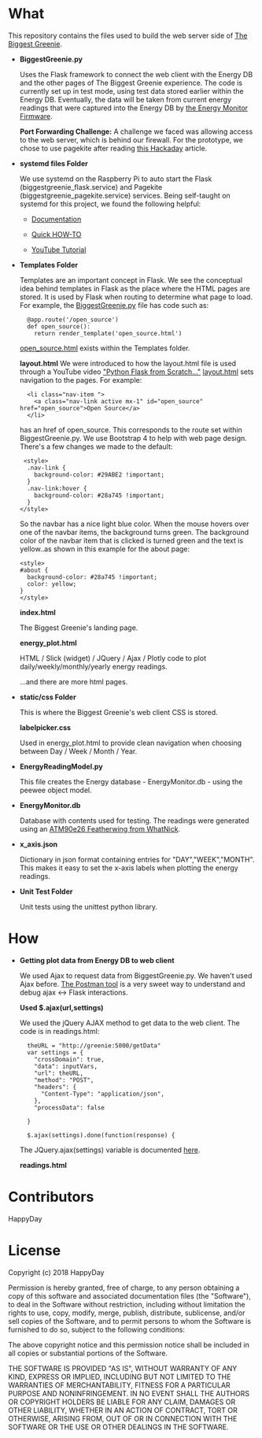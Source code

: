# What

This repository contains the files used to build the web server side of [The Biggest Greenie](https://happyday.pagekite.me).

- **BiggestGreenie.py**

  Uses the Flask framework to connect the web client with the Energy DB and the other pages of The Biggest Greenie experience. The code is currently set up in test mode, using test data stored earlier within the Energy DB. Eventually, the data will be taken from current energy readings that were captured into the Energy DB by [the Energy Monitor Firmware](https://bitknitting.github.io/open_source.html).

  **Port Forwarding Challenge:** A challenge we faced was allowing access to the web server, which is behind our firewall. For the prototype, we chose to use pagekite after reading [this Hackaday](https://hackaday.com/2016/09/21/how-to-run-a-pagekite-server-to-expose-your-raspberry-pi/) article.

- **systemd files Folder**

  We use systemd on the Raspberry Pi to auto start the Flask (biggestgreenie_flask.service) and Pagekite (biggestgreenie_pagekite.service) services. Being self-taught on systemd for this project, we found the following helpful:

  - [Documentation](https://www.youtube.com/watch?v=AtEqbYTLHfs)

  - [Quick HOW-TO](https://www.raspberrypi-spy.co.uk/2015/10/how-to-autorun-a-python-script-on-boot-using-systemd/)

  - [YouTube Tutorial](https://www.youtube.com/watch?v=AtEqbYTLHfs)

- **Templates Folder**

  Templates are an important concept in Flask. We see the conceptual idea behind templates in Flask as the place where the HTML pages are stored. It is used by Flask when routing to determine what page to load. For example, the [BiggestGreenie.py](https://github.com/BitKnitting/HappyDay_BiggestGreenie_web_server/blob/master/BiggestGreenie.py) file has code such as:

  ```
    @app.route('/open_source')
    def open_source():
      return render_template('open_source.html')
  ```

  [open_source.html](https://github.com/BitKnitting/HappyDay_BiggestGreenie_web_server/blob/master/templates/open_source.html) exists within the Templates folder.

  **layout.html** We were introduced to how the layout.html file is used through a YouTube video ["Python Flask from Scratch..."](https://www.youtube.com/watch?v=zRwy8gtgJ1A&feature=youtu.be&t=695) [layout.html](https://github.com/BitKnitting/HappyDay_BiggestGreenie_web_server/blob/master/templates/layout.html) sets navigation to the pages. For example:

  ```
    <li class="nav-item ">
      <a class="nav-link active mx-1" id="open_source" href="open_source">Open Source</a>
    </li>
  ```

  has an href of open_source. This corresponds to the route set within BiggestGreenie.py. We use Bootstrap 4 to help with web page design. There's a few changes we made to the default:

  ```
   <style>
    .nav-link {
      background-color: #29ABE2 !important;
    }
    .nav-link:hover {
      background-color: #28a745 !important;
    }
  </style>
  ```

  So the navbar has a nice light blue color. When the mouse hovers over one of the navbar items, the background turns green. The background color of the navbar item that is clicked is turned green and the text is yellow..as shown in this example for the about page:

  ```
  <style>
  #about {
    background-color: #28a745 !important;
    color: yellow;
  }
  </style>
  ```

  **index.html**

  The Biggest Greenie's landing page.

  **energy_plot.html**

  HTML / Slick (widget) / JQuery / Ajax / Plotly code to plot daily/weekly/monthly/yearly energy readings.

  ...and there are more html pages.

- **static/css Folder**

  This is where the Biggest Greenie's web client CSS is stored.

  **labelpicker.css**

  Used in energy_plot.html to provide clean navigation when choosing between Day / Week / Month / Year.

- **EnergyReadingModel.py**

  This file creates the Energy database - EnergyMonitor.db - using the peewee object model.

- **EnergyMonitor.db**

  Database with contents used for testing. The readings were generated using an [ATM90e26 Featherwing from WhatNick](https://bitknitting.wordpress.com/2017/10/07/trying-out-the-atm90e26-featherwing/).

- **x_axis.json**

  Dictionary in json format containing entries for "DAY","WEEK","MONTH". This makes it easy to set the x-axis labels when plotting the energy readings.

- **Unit Test Folder**

  Unit tests using the unittest python library.

# How

- **Getting plot data from Energy DB to web client**

  We used Ajax to request data from BiggestGreenie.py. We haven't used Ajax before. [The Postman tool](https://www.getpostman.com/) is a very sweet way to understand and debug ajax <-> Flask interactions.  

  **Used $.ajax(url,settings)**

  We used the jQuery AJAX method to get data to the web client. The code is in readings.html:

  ```
    theURL = "http://greenie:5000/getData"
    var settings = {
      "crossDomain": true,
      "data": inputVars,
      "url": theURL,
      "method": "POST",
      "headers": {
        "Content-Type": "application/json",
      },
      "processData": false

    }

    $.ajax(settings).done(function(response) {
  ```

  The JQuery.ajax(settings) variable is documented [here](http://api.jquery.com/jquery.ajax/#jQuery-ajax-settings).

  **readings.html**



# Contributors

HappyDay

# License

Copyright (c) 2018 HappyDay

Permission is hereby granted, free of charge, to any person obtaining a copy of this software and associated documentation files (the "Software"), to deal in the Software without restriction, including without limitation the rights to use, copy, modify, merge, publish, distribute, sublicense, and/or sell copies of the Software, and to permit persons to whom the Software is furnished to do so, subject to the following conditions:

The above copyright notice and this permission notice shall be included in all copies or substantial portions of the Software.

THE SOFTWARE IS PROVIDED "AS IS", WITHOUT WARRANTY OF ANY KIND, EXPRESS OR IMPLIED, INCLUDING BUT NOT LIMITED TO THE WARRANTIES OF MERCHANTABILITY, FITNESS FOR A PARTICULAR PURPOSE AND NONINFRINGEMENT. IN NO EVENT SHALL THE AUTHORS OR COPYRIGHT HOLDERS BE LIABLE FOR ANY CLAIM, DAMAGES OR OTHER LIABILITY, WHETHER IN AN ACTION OF CONTRACT, TORT OR OTHERWISE, ARISING FROM, OUT OF OR IN CONNECTION WITH THE SOFTWARE OR THE USE OR OTHER DEALINGS IN THE SOFTWARE.
